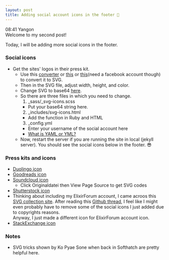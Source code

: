 ```yaml
---
layout: post
title: Adding social account icons in the footer 🚿
---
```


08:41 Yangon  
Welcome to my second post!  

Today, I will be adding more social icons in the footer. 
### Social icons 
* Get the sites' logos in their press kit. 
  * Use this [converter](https://image.online-convert.com/convert-to-svg) or [this](https://convertio.co/png-svg/) or [this](https://www.pngtosvg.com/)(need a facebook account though) to convert it to SVG. 
  * Then in the SVG file, adjust width, height, and color. 
  * Change SVG to base64 [here](https://www.base64-image.de/). 
  * So there are three files in which you need to change. 
    1. _sass/_svg-icons.scss 
      * Put your base64 string here.
    2. _includes/svg-icons.html 
      * Add the function in Ruby and HTML
    3. _config.yml 
      * Enter your username of the social account here
      * [What is YAML or YML?](https://stackoverflow.com/questions/22268952/what-is-the-difference-between-yaml-vs-yml-extension) 
  * Now, restart the server if you are running the site in local (jekyll server). You should see the social icons below in the footer. 😎

### Press kits and icons
* [Duolingo icon](https://www.duolingo.com/press)  
* [Goodreads icon](https://www.goodreads.com/about/press)  
* [Soundcloud icon](https://de.wikipedia.org/wiki/Datei:SoundCloud_-_Logo.svg)  
  * Click Originaldatei then View Page Source to get SVG codes
* [Shutterstock icon](https://twitter.com/shutterstock)
* Thinking about including my ElixirForum account, I came acroos this [SVG collection site](https://github.com/gilbarbara/logos).  After reading this [Github thread](https://github.com/elixir-lang/elixir-lang.github.com/issues/575), I feel like I might even probably have to remove some of the social icons I just added due to copyrights reasons.  
Anyway, I just made a different icon for ElixirForum account icon. 
* [StackExchange icon](https://stackoverflow.com/company/press)

### Notes

* SVG tricks shown by Ko Pyae Sone when back in Softhatch are pretty helpful here. 
